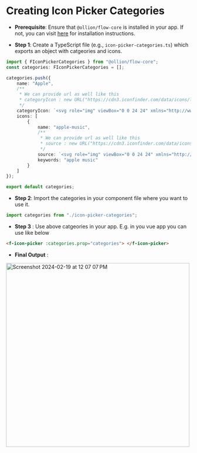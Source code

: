 # Creating Icon Picker Categories

- **Prerequisite**: Ensure that `@ollion/flow-core` is installed in your app. If not, you can visit [here](https://github.com/ollionorg/flow-core?tab=readme-ov-file#existing-project) for installation instructions.

- **Step 1**: Create a TypeScript file (e.g., `icon-picker-categories.ts`) which exports an object with catgeories and icons.

```typescript
import { FIconPickerCategories } from "@ollion/flow-core";
const categories: FIconPickerCategories = [];

categories.push({
	name: "Apple",
	/**
	 * We can provide url as well like this
	 * categoryIcon : new URL("https://cdn3.iconfinder.com/data/icons/logos-brands-3/24/logo_brand_brands_logos_google-1024.png");
	 */
	categoryIcon: `<svg role="img" viewBox="0 0 24 24" xmlns="http://www.w3.org/2000/svg"><path d="M12.152 6.896c-.948 0-2.415-1.078-3.96-1.04-2.04.027-3.91 1.183-4.961 3.014-2.117 3.675-.546 9.103 1.519 12.09 1.013 1.454 2.208 3.09 3.792 3.039 1.52-.065 2.09-.987 3.935-.987 1.831 0 2.35.987 3.96.948 1.637-.026 2.676-1.48 3.676-2.948 1.156-1.688 1.636-3.325 1.662-3.415-.039-.013-3.182-1.221-3.22-4.857-.026-3.04 2.48-4.494 2.597-4.559-1.429-2.09-3.623-2.324-4.39-2.376-2-.156-3.675 1.09-4.61 1.09zM15.53 3.83c.843-1.012 1.4-2.427 1.245-3.83-1.207.052-2.662.805-3.532 1.818-.78.896-1.454 2.338-1.273 3.714 1.338.104 2.715-.688 3.559-1.701"/></svg>`,
	icons: [
		{
			name: "apple-music",
			/**
			 * We can provide url as well like this
			 * source : new URL("https://cdn3.iconfinder.com/data/icons/logos-brands-3/24/logo_brand_brands_logos_google-1024.png");
			 */
			source: `<svg role="img" viewBox="0 0 24 24" xmlns="http://www.w3.org/2000/svg"><path d="M23.994 6.124a9.23 9.23 0 00-.24-2.19c-.317-1.31-1.062-2.31-2.18-3.043a5.022 5.022 0 00-1.877-.726 10.496 10.496 0 00-1.564-.15c-.04-.003-.083-.01-.124-.013H5.986c-.152.01-.303.017-.455.026-.747.043-1.49.123-2.193.4-1.336.53-2.3 1.452-2.865 2.78-.192.448-.292.925-.363 1.408-.056.392-.088.785-.1 1.18 0 .032-.007.062-.01.093v12.223c.01.14.017.283.027.424.05.815.154 1.624.497 2.373.65 1.42 1.738 2.353 3.234 2.801.42.127.856.187 1.293.228.555.053 1.11.06 1.667.06h11.03a12.5 12.5 0 001.57-.1c.822-.106 1.596-.35 2.295-.81a5.046 5.046 0 001.88-2.207c.186-.42.293-.87.37-1.324.113-.675.138-1.358.137-2.04-.002-3.8 0-7.595-.003-11.393zm-6.423 3.99v5.712c0 .417-.058.827-.244 1.206-.29.59-.76.962-1.388 1.14-.35.1-.706.157-1.07.173-.95.045-1.773-.6-1.943-1.536a1.88 1.88 0 011.038-2.022c.323-.16.67-.25 1.018-.324.378-.082.758-.153 1.134-.24.274-.063.457-.23.51-.516a.904.904 0 00.02-.193c0-1.815 0-3.63-.002-5.443a.725.725 0 00-.026-.185c-.04-.15-.15-.243-.304-.234-.16.01-.318.035-.475.066-.76.15-1.52.303-2.28.456l-2.325.47-1.374.278c-.016.003-.032.01-.048.013-.277.077-.377.203-.39.49-.002.042 0 .086 0 .13-.002 2.602 0 5.204-.003 7.805 0 .42-.047.836-.215 1.227-.278.64-.77 1.04-1.434 1.233-.35.1-.71.16-1.075.172-.96.036-1.755-.6-1.92-1.544-.14-.812.23-1.685 1.154-2.075.357-.15.73-.232 1.108-.31.287-.06.575-.116.86-.177.383-.083.583-.323.6-.714v-.15c0-2.96 0-5.922.002-8.882 0-.123.013-.25.042-.37.07-.285.273-.448.546-.518.255-.066.515-.112.774-.165.733-.15 1.466-.296 2.2-.444l2.27-.46c.67-.134 1.34-.27 2.01-.403.22-.043.442-.088.663-.106.31-.025.523.17.554.482.008.073.012.148.012.223.002 1.91.002 3.822 0 5.732z"/></svg>`,
			keywords: "apple music"
		}
	]
});

export default categories;
```

- **Step 2**: Import the categories in your component file where you want to use it.

```typescript
import categories from "./icon-picker-categories";
```

- **Step 3** : Use above catgeories in your app. E.g. in you vue app you can use like below

```html
<f-icon-picker :categories.prop="categories"> </f-icon-picker>
```

- **Final Output** :

<img width="500" alt="Screenshot 2024-02-19 at 12 07 07 PM" src="https://github.com/ollionorg/flow-core/assets/67629551/641669fa-449a-4b7c-a4bd-e9c541d119c5">
